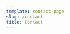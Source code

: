 ```yaml
---
template: contact-page
slug: /contact
title: Contact
---
```


<!-- If you’re looking for information about upcoming workshops, please mention the word “workshop” and that will add you to my list, so that I can contact you when I get dates set in your area.

Please note, all emails provided are secure and I value privacy more than most, so rest assured that I will never divulge or sell your information. -->
